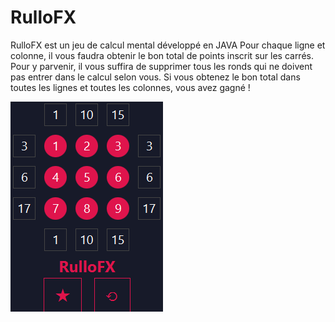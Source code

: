 # RulloFX
RulloFX est un jeu de calcul mental développé en JAVA
Pour chaque ligne et colonne, il vous faudra obtenir le bon total de points inscrit sur les carrés. Pour y parvenir, il vous suffira de supprimer tous les ronds qui ne doivent pas entrer dans le calcul selon vous. Si vous obtenez le bon total dans toutes les lignes et toutes les colonnes, vous avez gagné !

![alt text](https://github.com/AnthonyLedru/rulloFX/blob/master/game.png)
